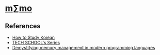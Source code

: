 # [m∑mo](https://nikkerella.github.io/memo/)

## References

- [How to Study Korean](https://www.howtostudykorean.com/)
- [TECH SCHOOL's Series](https://dev.to/techschoolguru/series)
- [Demystifying memory management in modern programming languages](https://dev.to/deepu105/demystifying-memory-management-in-modern-programming-languages-ddd)